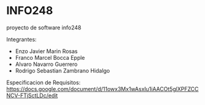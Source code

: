 # INFO248
proyecto de software info248

Integrantes:
- Enzo Javier Marin Rosas
- Franco Marcel Bocca Epple
- Alvaro Navarro Guerrero
- Rodrigo Sebastian Zambrano Hidalgo

Especificacion de Requisitos:
https://docs.google.com/document/d/11owx3Mx1wAsxIu1iAACOt5glXPFZCCNCV-FTjSctLDc/edit
